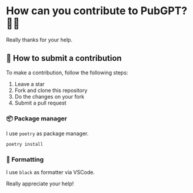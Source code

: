 # How can you contribute to PubGPT? 💉📄

Really thanks for your help.

## 🤝 How to submit a contribution

To make a contribution, follow the following steps:

1. Leave a star
2. Fork and clone this repository
3. Do the changes on your fork
4. Submit a pull request

### 📦 Package manager

I  use `poetry` as package manager.

```bash
poetry install
```

### 🧹 Formatting

I use `black` as formatter via VSCode.

Really appreciate your help!